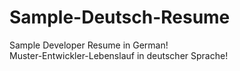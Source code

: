 # Sample-Deutsch-Resume
Sample Developer Resume in German! \
Muster-Entwickler-Lebenslauf in deutscher Sprache!

